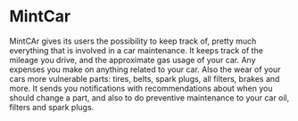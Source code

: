 # MintCar

MintCAr gives its users the possibility to keep track of, pretty much everything that is involved in a car maintenance. It keeps track of the mileage you drive, and the approximate gas usage of your car. Any expenses you make on anything related to your car. Also the wear of your cars more vulnerable parts: tires, belts, spark plugs, all filters, brakes and more. It sends you notifications with recommendations about when you should change a part, and also to do preventive maintenance to your car oil, filters and spark plugs.

